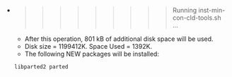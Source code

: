 * >>>>>>>>> Running inst-min-con-cld-tools.sh ...
  * After this operation, 801 kB of additional disk space will be used.
  * Disk size = 1199412K. Space Used = 1392K.
  * The following NEW packages will be installed:
  ```bash
  libparted2 parted
  ```
